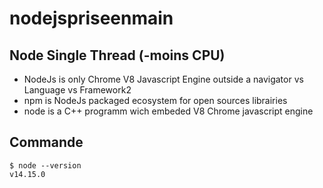 # nodejspriseenmain

## Node  Single Thread (-moins CPU)
- NodeJs is only Chrome V8  Javascript  Engine outside a navigator  vs  Language vs Framework2
- npm  is NodeJs packaged ecosystem for open sources librairies
- node is a C++ programm wich embeded  V8 Chrome javascript engine
##  Commande
```
$ node --version 
v14.15.0

```
